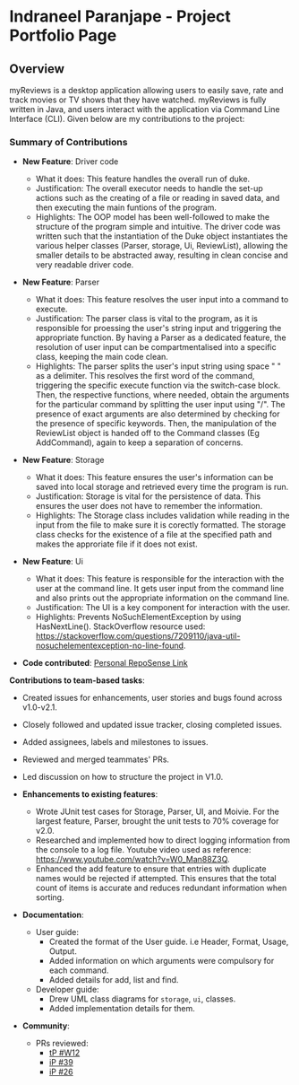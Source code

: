 # Indraneel Paranjape - Project Portfolio Page

## Overview
myReviews is a desktop application allowing users to easily save, rate and track movies or TV shows that they
have watched. myReviews is fully written in Java, and users interact with the application via Command Line Interface (CLI). 
Given below are my contributions to the project:

### Summary of Contributions

* **New Feature**: Driver code
  * What it does: This feature handles the overall run of duke. 
  * Justification: The overall executor needs to handle the set-up actions such as the creating of a file or
  reading in saved data, and then executing the main funtions of the program.
  * Highlights: The OOP model has been well-followed to make the structure of the program simple and intuitive. The
  driver code was written such that the instantiation of the Duke object instantiates the various helper classes (Parser, storage, Ui, ReviewList), allowing the smaller details to be abstracted away, resulting in clean concise and very readable
  driver code.

* **New Feature**: Parser
  * What it does: This feature resolves the user input into a command to execute.
  * Justification: The parser class is vital to the program, as it is responsible for proessing the user's string input
  and triggering the appropriate function. By having a Parser as a dedicated feature, the resolution of user input can be compartmentalised into a specific class, keeping the main code clean.
  * Highlights: The parser splits the user's input string using space " " as a delimiter. This resolves the first word of the command, triggering the specific execute function via the switch-case block. Then, the respective functions, where needed, obtain the arguments for the particular command by splitting the user input using "/". The presence of exact arguments are 
  also determined by checking for the presence of specific keywords. Then, the manipulation of the ReviewList object is handed off to the Command classes (Eg AddCommand), again to keep a separation of concerns.

* **New Feature**: Storage
  * What it does: This feature ensures the user's information can be saved into local storage and retrieved
  every time the program is run.
  * Justification: Storage is vital for the persistence of data. This ensures the user does not have to remember the information.
  * Highlights: The Storage class includes validation while reading in the input from the file to make sure it is corectly 
  formatted. The storage class checks for the existence of a file at the specified path and makes the approriate file if it does not exist.

* **New Feature**: Ui
  * What it does: This feature is responsible for the interaction with the user at the command line. It gets user input from the command line and also prints out the appropriate information on the command line.
  * Justification: The UI is a key component for interaction with the user. 
  * Highlights: Prevents NoSuchElementException by using HasNextLine(). StackOverflow resource used: https://stackoverflow.com/questions/7209110/java-util-nosuchelementexception-no-line-found.

* **Code contributed**: [Personal RepoSense Link](https://nus-cs2113-ay2223s1.github.io/tp-dashboard/?search=&sort=groupTitle&sortWithin=title&timeframe=commit&mergegroup=&groupSelect=groupByRepos&breakdown=true&checkedFileTypes=docs~functional-code~test-code~other&since=2022-09-16&tabOpen=true&tabType=authorship&tabAuthor=indraneelrp&tabRepo=AY2223S1-CS2113-T18-1b%2Ftp%5Bmaster%5D&authorshipIsMergeGroup=false&authorshipFileTypes=docs~functional-code~test-code&authorshipIsBinaryFileTypeChecked=false&authorshipIsIgnoredFilesChecked=false)

**Contributions to team-based tasks**:
  * Created issues for enhancements, user stories and bugs found across v1.0-v2.1.
  * Closely followed and updated issue tracker, closing completed issues.
  * Added assignees, labels and milestones to issues.
  * Reviewed and merged teammates' PRs.
  * Led discussion on how to structure the project in V1.0.

* **Enhancements to existing features**:
  * Wrote JUnit test cases for Storage, Parser, UI, and Moivie. For the largest feature, Parser, brought the unit tests to 70% coverage for v2.0.
  * Researched and implemented how to direct logging information from the console to a log file. Youtube video used as reference: https://www.youtube.com/watch?v=W0_Man88Z3Q.
  * Enhanced the add feature to ensure that entries with duplicate names would be rejected if attempted. This ensures that the total count of items is accurate and reduces redundant information when sorting.

* **Documentation**:
  * User guide:
    * Created the format of the User guide. i.e Header, Format, Usage, Output.
    * Added information on which arguments were compulsory for each command.
    * Added details for add, list and find.
  * Developer guide:
    * Drew UML class diagrams for `storage`, `ui`, classes.
    * Added implementation details for them.

* **Community**:
  * PRs reviewed:
    * [tP #W12](https://github.com/AY2223S1-CS2113-W12-1/tp)
    * [iP #39](https://github.com/nus-cs2113-AY2223S1/ip/pull/39/files)
    * [iP #26](https://github.com/nus-cs2113-AY2223S1/ip/pull/26)